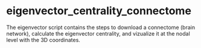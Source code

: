 # eigenvector_centrality_connectome

The eigenvector script contains the steps to download a connectome (brain network), calculate the eigenvector centrality, and vizualize it at the nodal level with the 3D coordinates.

